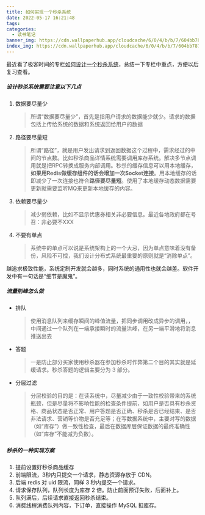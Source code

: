 ```yaml
---
title: 如何实现一个秒杀系统
date: 2022-05-17 16:21:48
tags:
categories: 
  - 读书笔记
banner_img: https://cdn.wallpaperhub.app/cloudcache/6/0/4/b/b/7/604bb787c972e39a60261606937d67891edd5799.jpg
index_img: https://cdn.wallpaperhub.app/cloudcache/6/0/4/b/b/7/604bb787c972e39a60261606937d67891edd5799.jpg
---
```


​		最近看了极客时间的专栏<a href='https://time.geekbang.org/column/intro/100017501'>如何设计一个秒杀系统</a>，总结一下专栏中重点，方便以后复习查看。

##### **设计秒杀系统需要注意以下几点**

1. 数据要尽量少

   > 所谓“数据要尽量少”，首先是指用户请求的数据能少就少。请求的数据包括上传给系统的数据和系统返回给用户的数据

2. 路径要尽量短

   > 所谓“路径”，就是用户发出请求到返回数据这个过程中，需求经过的中间的节点数。比如秒杀商品详情系统需要调用库存系统。解决多节点调用就是把RPC转换成服务内部调用。秒杀的缓存信息可以用本地缓存，**如果用Redis做缓存组件的话会增加一次Socket连接**。用本地缓存的话即减少了一次连接也符合**路径要尽量短**。使用了本地缓存动态数据需要更新就需要监听MQ来更新本地缓存的内容。

3. 依赖要尽量少

   > 减少弱依赖，比如不显示优惠券相关非必要信息。最近各地政府都在号召：非必要不XXX

4. 不要有单点

   > 系统中的单点可以说是系统架构上的一个大忌，因为单点意味着没有备份，风险不可控，我们设计分布式系统最重要的原则就是“消除单点”。

​		越追求极致性能，系统定制开发就会越多，同时系统的通用性也就会越差。软件开发中有一句话是“细节是魔鬼”。

##### 流量削峰怎么做

- 排队

  > 使用消息队列来缓存瞬间的峰值流量，把同步调用改成异步的调用，，中间通过一个队列在一端承接瞬时的流量洪峰，在另一端平滑地将消息推送出去

- 答题

  > 一是防止部分买家使用秒杀器在参加秒杀时作弊第二个目的其实就是延缓请求。秒杀答题的逻辑主要分为 3 部分。

- 分层过滤

  >分层校验的目的是：在读系统中，尽量减少由于一致性校验带来的系统瓶颈，但是尽量将不影响性能的检查条件提前，如用户是否具有秒杀资格、商品状态是否正常、用户答题是否正确、秒杀是否已经结束、是否非法请求、营销等价物是否充足等；在写数据系统中，主要对写的数据（如“库存”）做一致性检查，最后在数据库层保证数据的最终准确性（如“库存”不能减为负数）。

##### 	

##### 秒杀的一种实现方案

1. 提前设置好秒杀商品缓存
2. 前端限流，3秒内只提交一个请求，静态资源存放于 CDN。
3. 后端 redis 对 uid 限流，同样 3 秒内提交一个请求。 
4. 请求保存队列，队列长度为库存 2 倍。防止前面预订失败，后面补上。
5. 队列满后，后续请求直接返回秒杀结束。
6. 消费线程消费队列内容，下订单，直接操作 MySQL 扣库存。

